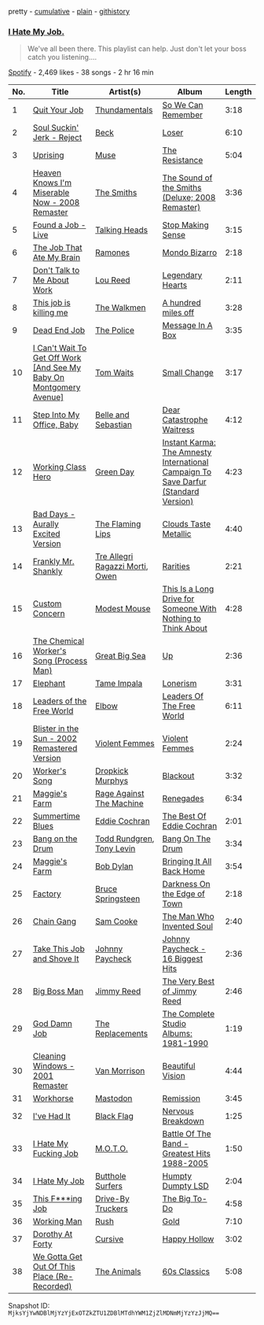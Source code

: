 pretty - [cumulative](/playlists/cumulative/6cdV0hVW2suJaMOxzwE46S.md) - [plain](/playlists/plain/6cdV0hVW2suJaMOxzwE46S) - [githistory](https://github.githistory.xyz/mackorone/spotify-playlist-archive/blob/main/playlists/plain/6cdV0hVW2suJaMOxzwE46S)

### [I Hate My Job.](https://open.spotify.com/playlist/6cdV0hVW2suJaMOxzwE46S)

> We've all been there\. This playlist can help\. Just don't let your boss catch you listening....

[Spotify](https://open.spotify.com/user/spotify) - 2,469 likes - 38 songs - 2 hr 16 min

| No. | Title | Artist(s) | Album | Length |
|---|---|---|---|---|
| 1 | [Quit Your Job](https://open.spotify.com/track/4LnPMJPDiqxQqTW8ygkAr0) | [Thundamentals](https://open.spotify.com/artist/7ymhGfvQPQLHU20RovzLMJ) | [So We Can Remember](https://open.spotify.com/album/3eKdU5pt4Qq9kbaVddKtux) | 3:18 |
| 2 | [Soul Suckin' Jerk \- Reject](https://open.spotify.com/track/3nKKPl0jzp4zGRVaRqv0t5) | [Beck](https://open.spotify.com/artist/3vbKDsSS70ZX9D2OcvbZmS) | [Loser](https://open.spotify.com/album/14Bh5QtBaH7FRZ1jK55X3z) | 6:10 |
| 3 | [Uprising](https://open.spotify.com/track/4VqPOruhp5EdPBeR92t6lQ) | [Muse](https://open.spotify.com/artist/12Chz98pHFMPJEknJQMWvI) | [The Resistance](https://open.spotify.com/album/0eFHYz8NmK75zSplL5qlfM) | 5:04 |
| 4 | [Heaven Knows I'm Miserable Now \- 2008 Remaster](https://open.spotify.com/track/1ZYUi9KmsftgZdWbNBcJcr) | [The Smiths](https://open.spotify.com/artist/3yY2gUcIsjMr8hjo51PoJ8) | [The Sound of the Smiths \(Deluxe; 2008 Remaster\)](https://open.spotify.com/album/59gl3QDzCgH4GXzXLEwe55) | 3:36 |
| 5 | [Found a Job \- Live](https://open.spotify.com/track/7rWq4710VbhYigwobjNwni) | [Talking Heads](https://open.spotify.com/artist/2x9SpqnPi8rlE9pjHBwmSC) | [Stop Making Sense](https://open.spotify.com/album/4FR8Z6TvIsC56NLyNomNRE) | 3:15 |
| 6 | [The Job That Ate My Brain](https://open.spotify.com/track/003z7jJLt6uHFL7MXNoiFG) | [Ramones](https://open.spotify.com/artist/1co4F2pPNH8JjTutZkmgSm) | [Mondo Bizarro](https://open.spotify.com/album/7vy6ynhCUzdMDq8KGgCmfy) | 2:18 |
| 7 | [Don't Talk to Me About Work](https://open.spotify.com/track/6ncpg6MiH37iyOXvMnqBLY) | [Lou Reed](https://open.spotify.com/artist/42TFhl7WlMRXiNqzSrnzPL) | [Legendary Hearts](https://open.spotify.com/album/0G9jMzd8Dl8XBDXf2kQy6R) | 2:11 |
| 8 | [This job is killing me](https://open.spotify.com/track/4ErCCvPVUCjrKCd0xyxPtK) | [The Walkmen](https://open.spotify.com/artist/6kFay2DQ5aZfeu5OsrF3Pw) | [A hundred miles off](https://open.spotify.com/album/3eav4741I0gBFUm5liQooI) | 3:28 |
| 9 | [Dead End Job](https://open.spotify.com/track/4ouAYRT4hMNjfgT7hP1LJI) | [The Police](https://open.spotify.com/artist/5NGO30tJxFlKixkPSgXcFE) | [Message In A Box](https://open.spotify.com/album/34mwCckm6X3AigkTgxGead) | 3:35 |
| 10 | [I Can't Wait To Get Off Work \[And See My Baby On Montgomery Avenue\]](https://open.spotify.com/track/5OlJzReBfE3Ziv4npJbUMJ) | [Tom Waits](https://open.spotify.com/artist/7x83XhcMbOTl1UdYsPTuZM) | [Small Change](https://open.spotify.com/album/6w4iHE8FlMASJVepo3bAJW) | 3:17 |
| 11 | [Step Into My Office, Baby](https://open.spotify.com/track/2wq3IABSPtBFush3qsfZoK) | [Belle and Sebastian](https://open.spotify.com/artist/4I2BJf80C0skQpp1sQmA0h) | [Dear Catastrophe Waitress](https://open.spotify.com/album/6svpGFHgqsoOGUWrE9e8QF) | 4:12 |
| 12 | [Working Class Hero](https://open.spotify.com/track/1rls1uw64JiGI2O7MZABWj) | [Green Day](https://open.spotify.com/artist/7oPftvlwr6VrsViSDV7fJY) | [Instant Karma: The Amnesty International Campaign To Save Darfur \(Standard Version\)](https://open.spotify.com/album/5hJwAMtrAvp9cGLhR3ZmYN) | 4:23 |
| 13 | [Bad Days \- Aurally Excited Version](https://open.spotify.com/track/4Ad2I6JZqB0Eu3asEreIhX) | [The Flaming Lips](https://open.spotify.com/artist/16eRpMNXSQ15wuJoeqguaB) | [Clouds Taste Metallic](https://open.spotify.com/album/2L4xduAFQeVbHLRiKUH7rD) | 4:40 |
| 14 | [Frankly Mr\. Shankly](https://open.spotify.com/track/1NsV9O4569hlzOnq2fQxp5) | [Tre Allegri Ragazzi Morti](https://open.spotify.com/artist/6jKqcDpxUSl4gbjgc97L22), [Owen](https://open.spotify.com/artist/4PJbP0dXALttfo1PFPY1Pt) | [Rarities](https://open.spotify.com/album/0i8k2wcwauq8JZfixJMrYL) | 2:21 |
| 15 | [Custom Concern](https://open.spotify.com/track/5BJZSMVEI7THFLC9IeobK2) | [Modest Mouse](https://open.spotify.com/artist/1yAwtBaoHLEDWAnWR87hBT) | [This Is a Long Drive for Someone With Nothing to Think About](https://open.spotify.com/album/6XrF9bauFcIOycNg4ZqiR5) | 4:28 |
| 16 | [The Chemical Worker's Song \(Process Man\)](https://open.spotify.com/track/0z97EgY2eeLrnMdNuGvc8W) | [Great Big Sea](https://open.spotify.com/artist/0GxOdKrtD5oUmQROcCs8M4) | [Up](https://open.spotify.com/album/010OXpHxtlXUe7WDWuZsWw) | 2:36 |
| 17 | [Elephant](https://open.spotify.com/track/6qZjm61s6u8Ead9sWxCDro) | [Tame Impala](https://open.spotify.com/artist/5INjqkS1o8h1imAzPqGZBb) | [Lonerism](https://open.spotify.com/album/3C2MFZ2iHotUQOSBzdSvM7) | 3:31 |
| 18 | [Leaders of the Free World](https://open.spotify.com/track/0FeKXParpIZgzNzzOeJiZY) | [Elbow](https://open.spotify.com/artist/0TJB3EE2efClsYIDQ8V2Jk) | [Leaders Of The Free World](https://open.spotify.com/album/7o4viKB5Rqod8h2xcE60Tw) | 6:11 |
| 19 | [Blister in the Sun \- 2002 Remastered Version](https://open.spotify.com/track/5TM2eqdzfWPHklI7YnBmsD) | [Violent Femmes](https://open.spotify.com/artist/0rpMdBzQXf7aYRnu5fDBJy) | [Violent Femmes](https://open.spotify.com/album/2G9onFLGqlMJd1ThYf0vIB) | 2:24 |
| 20 | [Worker's Song](https://open.spotify.com/track/5HIghqkiOvS9ho1MXhMnkl) | [Dropkick Murphys](https://open.spotify.com/artist/7w9jdhcgHNdiPeNPUoFSlx) | [Blackout](https://open.spotify.com/album/1aOX5C1Na21NsSHzF4ct5k) | 3:32 |
| 21 | [Maggie's Farm](https://open.spotify.com/track/2t0tVmiSkHWvKgojpjO21Z) | [Rage Against The Machine](https://open.spotify.com/artist/2d0hyoQ5ynDBnkvAbJKORj) | [Renegades](https://open.spotify.com/album/6iVOwFVjFRoQPgj8GUwSsi) | 6:34 |
| 22 | [Summertime Blues](https://open.spotify.com/track/44XGMLszaOWD7k4LsJMcWa) | [Eddie Cochran](https://open.spotify.com/artist/1p0t3JtUTayV2wb1RGN9mO) | [The Best Of Eddie Cochran](https://open.spotify.com/album/1MOHwO7WJIg61Ksp4FfYz5) | 2:01 |
| 23 | [Bang on the Drum](https://open.spotify.com/track/4LunHkD5G4mCcfmSYe9Fdm) | [Todd Rundgren](https://open.spotify.com/artist/0Lpr5wXzWLtDWm1SjNbpPb), [Tony Levin](https://open.spotify.com/artist/4UjlFZPd9pYcyGhwdcrXvH) | [Bang On The Drum](https://open.spotify.com/album/3Ro0Q1BNJwYxwkQTkhKffd) | 3:34 |
| 24 | [Maggie's Farm](https://open.spotify.com/track/5rGD8FFgHw74cp3RPhucyg) | [Bob Dylan](https://open.spotify.com/artist/74ASZWbe4lXaubB36ztrGX) | [Bringing It All Back Home](https://open.spotify.com/album/1lPoRKSgZHQAYXxzBsOQ7v) | 3:54 |
| 25 | [Factory](https://open.spotify.com/track/7M8fNsiycGeQWtAu8NxgvW) | [Bruce Springsteen](https://open.spotify.com/artist/3eqjTLE0HfPfh78zjh6TqT) | [Darkness On the Edge of Town](https://open.spotify.com/album/4KT6G8fj8EEIfsyr75hbgc) | 2:18 |
| 26 | [Chain Gang](https://open.spotify.com/track/1sK10Me7qS9em2QTx6dYRe) | [Sam Cooke](https://open.spotify.com/artist/6hnWRPzGGKiapVX1UCdEAC) | [The Man Who Invented Soul](https://open.spotify.com/album/3Seie4YIVLWtPw2hQrouNY) | 2:40 |
| 27 | [Take This Job and Shove It](https://open.spotify.com/track/6yT7kcpsXNW7QS9xunPaox) | [Johnny Paycheck](https://open.spotify.com/artist/0DchahWJGQqrqr8PMM5zQD) | [Johnny Paycheck \- 16 Biggest Hits](https://open.spotify.com/album/7EcDMC33XvuCEWwLTwc8N5) | 2:36 |
| 28 | [Big Boss Man](https://open.spotify.com/track/4qrrz2Pd8hMpPyIKSscyNs) | [Jimmy Reed](https://open.spotify.com/artist/41ZMMuFFLPTVPkUsSI5KlV) | [The Very Best of Jimmy Reed](https://open.spotify.com/album/2PMRy0eJABQCG5glccW4pk) | 2:46 |
| 29 | [God Damn Job](https://open.spotify.com/track/2Iw5OK7g0S77ksI66Zc2d8) | [The Replacements](https://open.spotify.com/artist/4WPY0N74T3KUja57xMQTZ3) | [The Complete Studio Albums: 1981\-1990](https://open.spotify.com/album/5qP3JQsWGRA0l0kx5RDpUC) | 1:19 |
| 30 | [Cleaning Windows \- 2001 Remaster](https://open.spotify.com/track/5ZFbpOr6JABd8cYczSFNxA) | [Van Morrison](https://open.spotify.com/artist/44NX2ffIYHr6D4n7RaZF7A) | [Beautiful Vision](https://open.spotify.com/album/5KSf6f7OxfAJXErVKuRMcu) | 4:44 |
| 31 | [Workhorse](https://open.spotify.com/track/6T1qGpFhPEbG9bIm8nYDgC) | [Mastodon](https://open.spotify.com/artist/1Dvfqq39HxvCJ3GvfeIFuT) | [Remission](https://open.spotify.com/album/1aQZecM7d2R3SvPs2HNNIA) | 3:45 |
| 32 | [I've Had It](https://open.spotify.com/track/5b0kcwMjAES1SKEHBxQHAJ) | [Black Flag](https://open.spotify.com/artist/5Mhs3Eu8lU6sRCtRYsmABV) | [Nervous Breakdown](https://open.spotify.com/album/4jBYjoYLD7GOHzVQ8olPlV) | 1:25 |
| 33 | [I Hate My Fucking Job](https://open.spotify.com/track/1NclunMjzAD1eET4awJaSI) | [M.O.T.O.](https://open.spotify.com/artist/7pVUNauIgn00u4xieiQN06) | [Battle Of The Band \- Greatest Hits 1988\-2005](https://open.spotify.com/album/5iJh1zRUBpCaGO7XqEaWWN) | 1:50 |
| 34 | [I Hate My Job](https://open.spotify.com/track/0acP0EioovKJ2RPT2On6AF) | [Butthole Surfers](https://open.spotify.com/artist/62BcWP4fzR8axESibNQEhs) | [Humpty Dumpty LSD](https://open.spotify.com/album/32d7NB1GGJ3SM207LeelD2) | 2:04 |
| 35 | [This F\*\*\*ing Job](https://open.spotify.com/track/3sK0DJmnZHLR2pbYakIEzU) | [Drive\-By Truckers](https://open.spotify.com/artist/1rXr1ZnvbRoYBaedIl9v4v) | [The Big To\-Do](https://open.spotify.com/album/0BIPSxwrhjsA7cCuCwguHm) | 4:58 |
| 36 | [Working Man](https://open.spotify.com/track/0qIzuMcWMEEx1ToGjiEl7M) | [Rush](https://open.spotify.com/artist/2Hkut4rAAyrQxRdof7FVJq) | [Gold](https://open.spotify.com/album/6CBBXvZQl7CggK7FpLhC9w) | 7:10 |
| 37 | [Dorothy At Forty](https://open.spotify.com/track/5Y8b4RyHFHST0vkf85UaBr) | [Cursive](https://open.spotify.com/artist/1sylmUjlKYsLA49YtkNHW3) | [Happy Hollow](https://open.spotify.com/album/7xdUdIhfV5MN7r3QxGnAIH) | 3:02 |
| 38 | [We Gotta Get Out Of This Place \(Re\-Recorded\)](https://open.spotify.com/track/6TEVFttBadrsDhlpQJRIK0) | [The Animals](https://open.spotify.com/artist/3ICflSq6ZgYAIrm2CTkfVP) | [60s Classics](https://open.spotify.com/album/3w6MFLPPc56ilMeY4zwoim) | 5:08 |

Snapshot ID: `MjksYjYwNDBlMjYzYjExOTZkZTU1ZDBlMTdhYWM1ZjZlMDNmMjYzYzJjMQ==`
